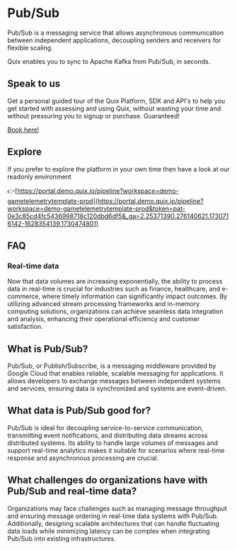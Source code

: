 <!-- START MARKDOWN -->
<!--[tech-name]-->
# Pub/Sub

<!--[blurb-about-tech]-->
Pub/Sub is a messaging service that allows asynchronous communication between independent applications, decoupling senders and receivers for flexible scaling.

Quix enables you to sync to Apache Kafka <span id="to_or_from">from</span> <span id="techname">Pub/Sub</span>, in seconds.

## Speak to us

Get a personal guided tour of the Quix Platform, SDK and API's to help you get started with assessing and using Quix, without wasting your time and without pressuring you to signup or purchase. Guaranteed!

[Book here!](https://share.hsforms.com/1iW0TmZzKQMChk0lxd_tGiw4yjw2?__hstc=175542013.19c333c2ae8002be5fbc6a17a447e442.1730474801833.1730474801833.1730716142494.2&__hssc=175542013.2.1730716142494&__hsfp=3927774151)

## Explore

If you prefer to explore the platform in your own time then have a look at our readonly environment

👉[https://portal.demo.quix.io/pipeline?workspace=demo-gametelemetrytemplate-prod](https://portal.demo.quix.io/pipeline?workspace=demo-gametelemetrytemplate-prod&token=pat-0e3c85cd4fc5436998718c120dbd6df5&_ga=2.25371390.276140621.1730716142-1628354139.1730474801)

## FAQ

### Real-time data

Now that data volumes are increasing exponentially, the ability to process data in real-time is crucial for industries such as finance, healthcare, and e-commerce, where timely information can significantly impact outcomes. By utilizing advanced stream processing frameworks and in-memory computing solutions, organizations can achieve seamless data integration and analysis, enhancing their operational efficiency and customer satisfaction.

## What is <span id="techname">Pub/Sub</span>?

<!--[tech-seo-text]-->
Pub/Sub, or Publish/Subscribe, is a messaging middleware provided by Google Cloud that enables reliable, scalable messaging for applications. It allows developers to exchange messages between independent systems and services, ensuring data is synchronized and systems are event-driven.

## What data is <span id="techname">Pub/Sub</span> good for?

<!--[tech-data-seo-text]-->
Pub/Sub is ideal for decoupling service-to-service communication, transmitting event notifications, and distributing data streams across distributed systems. Its ability to handle large volumes of messages and support real-time analytics makes it suitable for scenarios where real-time response and asynchronous processing are crucial.

## What challenges do organizations have with <span id="techname">Pub/Sub</span> and real-time data?

<!--[tech-challenges-seo-text]-->
Organizations may face challenges such as managing message throughput and ensuring message ordering in real-time data systems with Pub/Sub. Additionally, designing scalable architectures that can handle fluctuating data loads while minimizing latency can be complex when integrating Pub/Sub into existing infrastructures.
<!-- END MARKDOWN -->